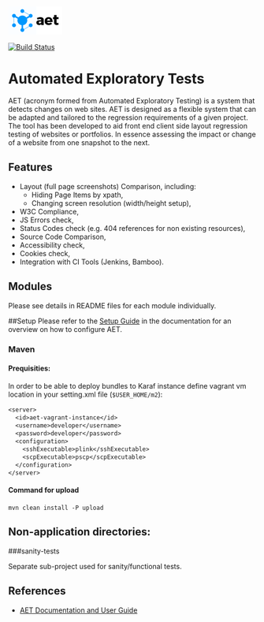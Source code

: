 ![Automated Exploratory Tests](misc/img/logo.png)

[![Build Status](https://travis-ci.org/Cognifide/aet.svg?branch=master)](https://travis-ci.org/Cognifide/aet)

# Automated Exploratory Tests
AET (acronym formed from Automated Exploratory Testing) is a system that detects changes on web sites.
AET is designed as a flexible system that can be adapted and tailored to the regression requirements of a given project.
The tool has been developed to aid front end client side layout regression testing of websites or portfolios. In essence assessing the impact or change of a website from one snapshot to the next.

## Features

* Layout (full page screenshots) Comparison, including:
    * Hiding Page Items by xpath,
    * Changing screen resolution (width/height setup),
* W3C Compliance,
* JS Errors check,
* Status Codes check (e.g. 404 references for non existing resources),
* Source Code Comparison,
* Accessibility check,
* Cookies check,
* Integration with CI Tools (Jenkins, Bamboo).

## Modules
Please see details in README files for each module individually.

##Setup
Please refer to the [Setup Guide](https://github.com/Cognifide/aet/wiki/BasicSetup) in the documentation for an overview on how to configure AET.

### Maven
#### Prequisities:

In order to be able to deploy bundles
to Karaf instance define vagrant vm location
in your setting.xml file (`$USER_HOME/m2`):
```
<server>
  <id>aet-vagrant-instance</id>
  <username>developer</username>
  <password>developer</password>
  <configuration>
    <sshExecutable>plink</sshExecutable>
    <scpExecutable>pscp</scpExecutable>
  </configuration>
</server>
```

#### Command for upload
```
mvn clean install -P upload
```

## Non-application directories:
###sanity-tests

Separate sub-project used for sanity/functional tests.

## References
* [AET Documentation and User Guide](https://github.com/Cognifide/aet/wiki)
